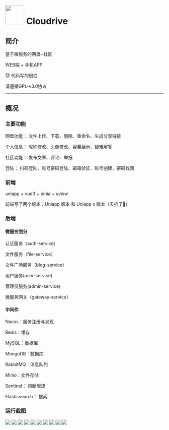 # <img width="60" height="60" src="https://raw.githubusercontent.com/lnblxj/Cloudrive/main/assets/logo-light.png" /> Cloudrive

## 简介

基于微服务的网盘+社区

WEB端 + 手机APP

😈 代码写的很烂

请遵循GPL-v3.0协议

***

## 概况

### 主要功能

网盘功能： 文件上传、下载、删除、重命名、生成分享链接

个人信息： 昵称修改、头像修改、容量展示、疑难解答

社区功能： 发布文章、评论、举报

登陆： 扫码登陆、账号密码登陆、邮箱验证、账号创建、密码找回

### 前端

uniapp + vue3 + pinia + uview

前端写了两个版本：Uniapp 版本 和 Uniapp x 版本（夭折了🤣）

### 后端
#### 微服务划分
认证服务（auth-service）

文件服务（file-service）

文件广场服务（blog-service）

用户服务(user-service)

管理员服务(admin-service)

微服务网关（gateway-service）

#### 中间件

Nacos：服务注册与发现

Redis：缓存

MySQL：数据库

MongoDB：数据库

RabbitMQ：消息队列

Minio：文件存储

Sentinel： 熔断限流

Elasticsearch： 搜索

### 运行截图

![](https://raw.githubusercontent.com/lnblxj/Cloudrive/main/assets/screenshot1.png)
![](https://raw.githubusercontent.com/lnblxj/Cloudrive/main/assets/screenshot2.png)
![](https://raw.githubusercontent.com/lnblxj/Cloudrive/main/assets/screenshot3.png)
![](https://raw.githubusercontent.com/lnblxj/Cloudrive/main/assets/screenshot4.png)
![](https://raw.githubusercontent.com/lnblxj/Cloudrive/main/assets/screenshot5.png)
![](https://raw.githubusercontent.com/lnblxj/Cloudrive/main/assets/screenshot6.png)
![](https://raw.githubusercontent.com/lnblxj/Cloudrive/main/assets/screenshot7.png)
![](https://raw.githubusercontent.com/lnblxj/Cloudrive/main/assets/screenshot8.png)
![](https://raw.githubusercontent.com/lnblxj/Cloudrive/main/assets/screenshot9.png)
![](https://raw.githubusercontent.com/lnblxj/Cloudrive/main/assets/screenshot11.png)
